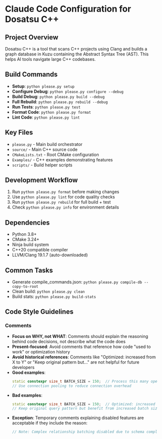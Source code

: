 # Claude Code Configuration for Dosatsu C++

## Project Overview
Dosatsu C++ is a tool that scans C++ projects using Clang and builds a graph database in Kuzu containing the Abstract Syntax Tree (AST). This helps AI tools navigate large C++ codebases.

## Build Commands
- **Setup**: `python please.py setup`
- **Configure Debug**: `python please.py configure --debug`
- **Build Debug**: `python please.py build --debug`
- **Full Rebuild**: `python please.py rebuild --debug`
- **Run Tests**: `python please.py test`
- **Format Code**: `python please.py format`
- **Lint Code**: `python please.py lint`

## Key Files
- `please.py` - Main build orchestrator
- `source/` - Main C++ source code
- `CMakeLists.txt` - Root CMake configuration
- `Examples/` - C++ examples demonstrating features
- `scripts/` - Build helper scripts

## Development Workflow
1. Run `python please.py format` before making changes
2. Use `python please.py lint` for code quality checks
3. Run `python please.py rebuild` for full build + test
4. Check `python please.py info` for environment details

## Dependencies
- Python 3.8+
- CMake 3.24+
- Ninja build system
- C++20 compatible compiler
- LLVM/Clang 19.1.7 (auto-downloaded)

## Common Tasks
- Generate compile_commands.json: `python please.py compile-db --copy-to-root`
- Clean build: `python please.py clean`
- Build stats: `python please.py build-stats`

## Code Style Guidelines

### Comments
- **Focus on WHY, not WHAT**: Comments should explain the reasoning behind code decisions, not describe what the code does
- **Present-focused**: Avoid comments that reference how code "used to work" or optimization history
- **Avoid historical references**: Comments like "Optimized: increased from X to Y" or "Keep original pattern but..." are not helpful for future developers
- **Good examples**:
  ```cpp
  static constexpr size_t BATCH_SIZE = 150;  // Process this many operations per batch
  // Use connection pooling to reduce connection overhead
  ```
- **Bad examples**:
  ```cpp
  static constexpr size_t BATCH_SIZE = 150;  // Optimized: increased from 25 to 150
  // Keep original query pattern but benefit from increased batch size
  ```
- **Exception**: Temporary comments explaining disabled features are acceptable if they include the reason:
  ```cpp
  // Note: Complex relationship batching disabled due to schema complexity
  ```